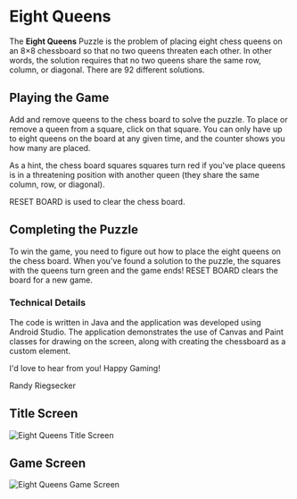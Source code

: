 # Eight Queens

The **Eight Queens** Puzzle is the problem of placing eight chess queens on an 8×8 chessboard so that no two queens threaten each other.  In other words, the solution requires that no two queens share the same row, column, or diagonal.  There are 92 different solutions.

## Playing the Game
Add and remove queens to the chess board to solve the puzzle.  To place or remove a queen from a square, click on that square.  You can only have up to eight queens on the board at any given time, and the counter shows you how many are placed.

As a hint, the chess board squares squares turn red if you've place queens is in a threatening position with another queen (they share the same column, row, or diagonal).

RESET BOARD is used to clear the chess board.

## Completing the Puzzle
To win the game, you need to figure out how to place the eight queens on the chess board.  When you've found a solution to the puzzle, the squares with the queens turn green and the game ends!  RESET BOARD clears the board for a new game.

### Technical Details
The code is written in Java and the application was developed using Android Studio.  The application demonstrates the use of Canvas and Paint classes for drawing on the screen, along with creating the chessboard as a custom element.

I'd love to hear from you!  Happy Gaming!

Randy Riegsecker

## Title Screen
![Eight Queens Title Screen](https://user-images.githubusercontent.com/120612915/210157303-66f67eb8-b0e4-4219-ad8f-86c7c72ca460.png)


## Game Screen
![Eight Queens Game Screen](https://user-images.githubusercontent.com/120612915/210157342-d257b7c4-38fd-4dda-b653-364647009d31.png)







